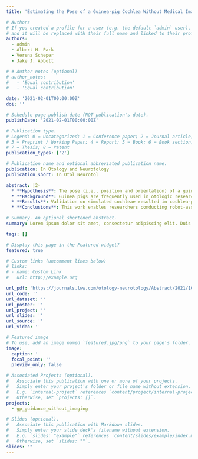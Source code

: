 ```yaml
---
title: 'Estimating the Pose of a Guinea-pig Cochlea Without Medical Imaging'

# Authors
# If you created a profile for a user (e.g. the default `admin` user), write the username (folder name) here
# and it will be replaced with their full name and linked to their profile.
authors:
  - admin
  - Albert H. Park
  - Verena Scheper
  - Jake J. Abbott

# # Author notes (optional)
# author_notes:
#   - 'Equal contribution'
#   - 'Equal contribution'

date: '2021-02-01T00:00:00Z'
doi: ''

# Schedule page publish date (NOT publication's date).
publishDate: '2021-02-01T00:00:00Z'

# Publication type.
# Legend: 0 = Uncategorized; 1 = Conference paper; 2 = Journal article;
# 3 = Preprint / Working Paper; 4 = Report; 5 = Book; 6 = Book section;
# 7 = Thesis; 8 = Patent
publication_types: ['2']

# Publication name and optional abbreviated publication name.
publication: In Otology and Neurotology
publication_short: In Otol Neurotol

abstract: |2-
  * **Hypothesis**: The pose (i.e., position and orientation) of a guinea-pig cochlea can be accurately estimated using externally observable features, without requiring computedtomography (CT) scans 
  * **Background**: Guinea pigs are frequently used in otologic research as animal models of cochlear-implant surgery. In robot-assisted surgical insertion of cochlear-implant electrode arrays, knowing the cochlea pose is required. A preoperative CT scan of the guinea-pig anatomy can be labeled and registered to the surgical system, however, this process can be expensive and time consuming. Methods: Anatomical features from both sides of 11 guinea pig CT scans were labeled and registered, forming sets. Using a groupwise point-set registration algorithm, errors in cochlea position and modiolar-axis orientation were estimated for 11 iterations of registration where each feature set was used as a hold-out set containing a reduced number of features that could all be touched by a motion-tracking probe intraoperatively. The method was validated on 2000 simulated guinea-pig cochleae and six physical guinea-pig-skull cochleae. 
  * **Results**: Validation on simulated cochleae resulted in cochlea-position estimates with a maximum error of 0.43 mm and modiolar-axis orientation estimates with a maximum error of 8.1 degrees for 96.7% of cochleae. Physical validation resulted in cochlea-position estimates with a maximum error of 0.80 mm and modiolar-axis orientation estimates with a maximum error of 12.4 degrees. 
  * **Conclusions**: This work enables researchers conducting robot-assisted surgical insertions of cochlear-implant electrode arrays using a guinea-pig animal model to estimate the pose of a guinea-pig cochlea by locating six externally observable features on the guinea pig, without the need for CT scans.

# Summary. An optional shortened abstract.
summary: Lorem ipsum dolor sit amet, consectetur adipiscing elit. Duis posuere tellus ac convallis placerat. Proin tincidunt magna sed ex sollicitudin condimentum.

tags: []

# Display this page in the Featured widget?
featured: true

# Custom links (uncomment lines below)
# links:
# - name: Custom Link
#   url: http://example.org

url_pdf: 'https://journals.lww.com/otology-neurotology/Abstract/2021/10000/Estimating_the_Pose_of_a_Guinea_pig_Cochlea.15.aspx'
url_code: ''
url_dataset: ''
url_poster: ''
url_project: ''
url_slides: ''
url_source: ''
url_video: ''

# Featured image
# To use, add an image named `featured.jpg/png` to your page's folder.
image:
  caption: ''
  focal_point: ''
  preview_only: false

# Associated Projects (optional).
#   Associate this publication with one or more of your projects.
#   Simply enter your project's folder or file name without extension.
#   E.g. `internal-project` references `content/project/internal-project/index.md`.
#   Otherwise, set `projects: []`.
projects:
  - gp_guidance_without_imaging

# Slides (optional).
#   Associate this publication with Markdown slides.
#   Simply enter your slide deck's filename without extension.
#   E.g. `slides: "example"` references `content/slides/example/index.md`.
#   Otherwise, set `slides: ""`.
slides: ""
---
```



<!-- 
{{% callout note %}}
Click the _Cite_ button above to demo the feature to enable visitors to import publication metadata into their reference management software.
{{% /callout %}}

{{% callout note %}}
Create your slides in Markdown - click the _Slides_ button to check out the example.
{{% /callout %}} -->

<!-- Supplementary notes can be added here, including [code, math, and images](https://wowchemy.com/docs/writing-markdown-latex/). -->
